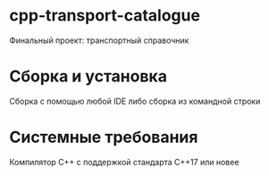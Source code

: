 # cpp-transport-catalogue
Финальный проект: транспортный справочник

# Сборка и установка
Сборка с помощью любой IDE либо сборка из командной строки
# Системные требования
Компилятор С++ с поддержкой стандарта C++17 или новее
